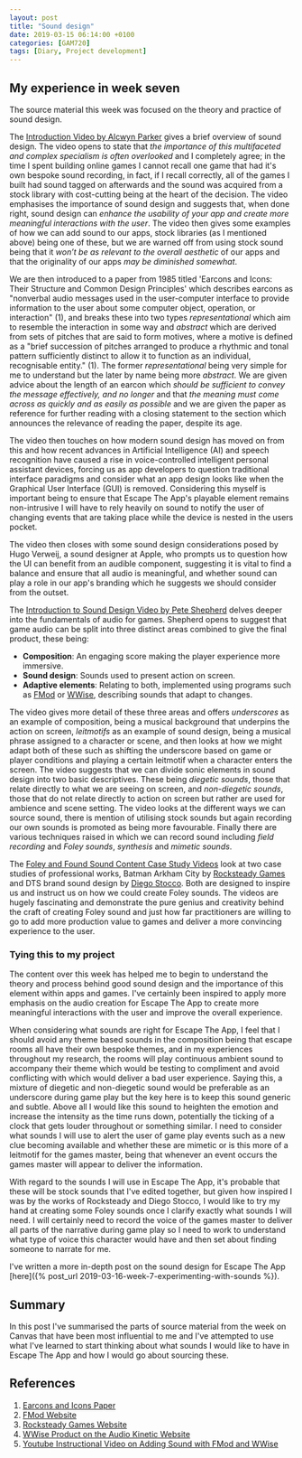 ```yaml
---
layout: post
title: "Sound design"
date: 2019-03-15 06:14:00 +0100
categories: [GAM720]
tags: [Diary, Project development]
---
```


## My experience in week seven

The source material this week was focused on the theory and practice of sound design.

The [Introduction Video by Alcwyn Parker](https://falmouthflexible.instructure.com/courses/296/pages/week-7-introduction?module_item_id=19086) gives a brief overview of sound design. The video opens to state that *the importance of this multifaceted and complex specialism is often overlooked* and I completely agree; in the time I spent building online games I cannot recall one game that had it's own bespoke sound recording, in fact, if I recall correctly, all of the games I built had sound tagged on afterwards and the sound was acquired from a stock library with cost-cutting being at the heart of the decision. The video emphasises the importance of sound design and suggests that, when done right, sound design can *enhance the usability of your app and create more meaningful interactions with the user*. The video then gives some examples of how we can add sound to our apps, stock libraries (as I mentioned above) being one of these, but we are warned off from using stock sound being that it *won’t be as relevant to the overall aesthetic* of our apps and that the originality of our apps *may be diminished somewhat*.

We are then introduced to a paper from 1985 titled 'Earcons and Icons: Their Structure and Common Design Principles' which describes earcons as "nonverbal audio messages used in the user-computer interface to provide information to the user about some computer object, operation, or interaction" (1), and breaks these into two types *representational* which aim to resemble the interaction in some way and *abstract* which are derived from sets of pitches that are said to form motives, where a motive is defined as a "brief succession of pitches arranged to produce a rhythmic and tonal pattern sufficiently distinct to allow it to function as an individual, recognisable entity." (1). The former *representational* being very simple for me to understand but the later by name being more *abstract*. We are given advice about the length of an earcon which *should be sufficient to convey the message effectively, and no longer* and that *the meaning must come across as quickly and as easily as possible* and we are given the paper as reference for further reading with a closing statement to the section which announces the relevance of reading the paper, despite its age.

The video then touches on how modern sound design has moved on from this and how recent advances in Artificial Intelligence (AI) and speech recognition have caused a rise in voice-controlled intelligent personal assistant devices, forcing us as app developers to question traditional interface paradigms and consider what an app design looks like when the Graphical User Interface (GUI) is removed. Considering this myself is important being to ensure that Escape The App's playable element remains non-intrusive I will have to rely heavily on sound to notify the user of changing events that are taking place while the device is nested in the users pocket.

The video then closes with some sound design considerations posed by Hugo Verweij, a sound designer at Apple, who prompts us to question how the UI can benefit from an audible component, suggesting it is vital to find a balance and ensure that all audio is meaningful, and whether sound can play a role in our app's branding which he suggests we should consider from the outset.

The [Introduction to Sound Design Video by Pete Shepherd](https://falmouthflexible.instructure.com/courses/296/pages/week-7-an-introduction-to-sound-design?module_item_id=19090) delves deeper into the fundamentals of audio for games. Shepherd opens to suggest that game audio can be split into three distinct areas combined to give the final product, these being:

- **Composition**: An engaging score making the player experience more immersive.
- **Sound design**: Sounds used to present action on screen.
- **Adaptive elements**: Relating to both, implemented using programs such as [FMod](https://www.fmod.com) or [WWise](https://www.audiokinetic.com/products/wwise), describing sounds that adapt to changes.

The video gives more detail of these three areas and offers *underscores* as an example of composition, being a musical background that underpins the action on screen, *leitmotifs* as an example of sound design, being a musical phrase assigned to a character or scene, and then looks at how we might adapt both of these such as shifting the underscore based on game or player conditions and playing a certain leitmotif when a character enters the screen. The video suggests that we can divide sonic elements in sound design into two basic descriptives. These being *diegetic sounds*, those that relate directly to what we are seeing on screen, and *non-diegetic sounds*, those that do not relate directly to action on screen but rather are used for ambience and scene setting. The video looks at the different ways we can source sound, there is mention of utilising stock sounds but again recording our own sounds is promoted as being more favourable. Finally there are various techniques raised in which we can record sound including *field recording* and *Foley sounds*, *synthesis* and *mimetic sounds*.

The [Foley and Found Sound Content Case Study Videos](https://falmouthflexible.instructure.com/courses/296/pages/week-7-foley-and-found-sound?module_item_id=19091) look at two case studies of professional works, Batman Arkham City by [Rocksteady Games](http://rocksteadyltd.com) and DTS brand sound design by [Diego Stocco](http://www.diegostocco.com). Both are designed to inspire us and instruct us on how we could create Foley sounds. The videos are hugely fascinating and demonstrate the pure genius and creativity behind the craft of creating Foley sound and just how far practitioners are willing to go to add more production value to games and deliver a more convincing experience to the user.

### Tying this to my project

The content over this week has helped me to begin to understand the theory and process behind good sound design and the importance of this element within apps and games. I've certainly been inspired to apply more emphasis on the audio creation for Escape The App to create more meaningful interactions with the user and improve the overall experience.

When considering what sounds are right for Escape The App, I feel that I should avoid any theme based sounds in the composition being that escape rooms all have their own bespoke themes, and in my experiences throughout my research, the rooms will play continuous ambient sound to accompany their theme which would be testing to compliment and avoid conflicting with which would deliver a bad user experience. Saying this, a mixture of diegetic and non-diegetic sound would be preferable as an underscore during game play but the key here is to keep this sound generic and subtle. Above all I would like this sound to heighten the emotion and increase the intensity as the time runs down, potentially the ticking of a clock that gets louder throughout or something similar. I need to consider what sounds I will use to alert the user of game play events such as a new clue becoming available and whether these are mimetic or is this more of a leitmotif for the games master, being that whenever an event occurs the games master will appear to deliver the information.

With regard to the sounds I will use in Escape The App, it's probable that these will be stock sounds that I've edited together, but given how inspired I was by the works of Rocksteady and Diego Stocco, I would like to try my hand at creating some Foley sounds once I clarify exactly what sounds I will need. I will certainly need to record the voice of the games master to deliver all parts of the narrative during game play so I need to work to understand what type of voice this character would have and then set about finding someone to narrate for me.

I've written a more in-depth post on the sound design for Escape The App [here]({% post_url 2019-03-16-week-7-experimenting-with-sounds %}).

## Summary

In this post I've summarised the parts of source material from the week on Canvas that have been most influential to me and I've attempted to use what I've learned to start thinking about what sounds I would like to have in Escape The App and how I would go about sourcing these.

## References

1. [Earcons and Icons Paper](http://www.daimi.au.dk/~dsound/DigitalAudio.dir/Papers/Earcons_and_Icons.pdf)
2. [FMod Website](https://www.fmod.com)
3. [Rocksteady Games Website](http://rocksteadyltd.com)
4. [WWise Product on the Audio Kinetic Website](https://www.audiokinetic.com/products/wwise)
5. [Youtube Instructional Video on Adding Sound with FMod and WWise](https://www.youtube.com/watch?v=S7pL4_yN7RY)
